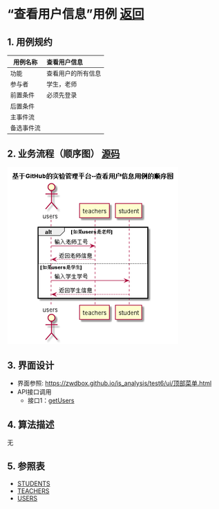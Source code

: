 <!-- markdownlint-disable MD033-->
<!-- 禁止MD033类型的警告 https://www.npmjs.com/package/markdownlint -->

# “查看用户信息”用例 [返回](../README.md)
## 1. 用例规约

|用例名称|查看用户信息|
|-------|:-------------|
|功能|查看用户的所有信息|
|参与者|学生，老师|
|前置条件|必须先登录|
|后置条件| |
|主事件流| |
|备选事件流| |

## 2. 业务流程（顺序图） [源码](../src/查看用户信息.puml)
![查看用户信息](../查看用户信息.png) 

## 3. 界面设计
- 界面参照: https://zwdbox.github.io/is_analysis/test6/ui/顶部菜单.html
- API接口调用
    - 接口1：[getUsers](../impl/getUsers.md)

## 4. 算法描述
无
    
## 5. 参照表
- [STUDENTS](../数据库文件.md/#STUDENTS)
- [TEACHERS](../数据库文件.md/#TEACHERS)
- [USERS](../数据库文件.md/#USERS)
